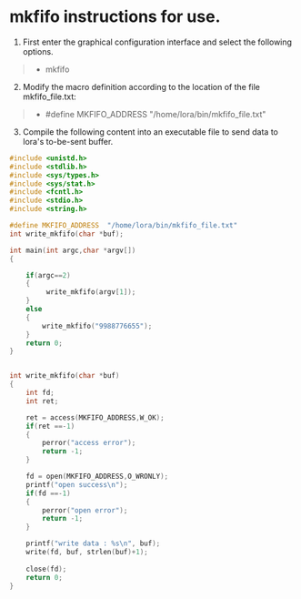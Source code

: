 # mkfifo instructions for use.
1. First enter the graphical configuration interface and select the following options.
>- mkfifo
2. Modify the macro definition according to the location of the file mkfifo_file.txt:
>- #define MKFIFO_ADDRESS   "/home/lora/bin/mkfifo_file.txt"
3. Compile the following content into an executable file to send data to lora's to-be-sent buffer.

```c
#include <unistd.h>
#include <stdlib.h>
#include <sys/types.h>
#include <sys/stat.h>
#include <fcntl.h>
#include <stdio.h>
#include <string.h>

#define MKFIFO_ADDRESS  "/home/lora/bin/mkfifo_file.txt"
int write_mkfifo(char *buf);

int main(int argc,char *argv[])
{

	if(argc==2)
	{
		 write_mkfifo(argv[1]);
	}
	else
	{
		write_mkfifo("9988776655");
	}
	return 0;
}


int write_mkfifo(char *buf)
{
    int fd;
    int ret;

    ret = access(MKFIFO_ADDRESS,W_OK);
    if(ret ==-1)
   	{
        perror("access error");
        return -1;
    }

    fd = open(MKFIFO_ADDRESS,O_WRONLY);
 	printf("open success\n");
    if(fd ==-1)
	{
        perror("open error"); 
        return -1;   
   	}

    printf("write data : %s\n", buf);
    write(fd, buf, strlen(buf)+1);
	     
    close(fd);
    return 0;
}
```
